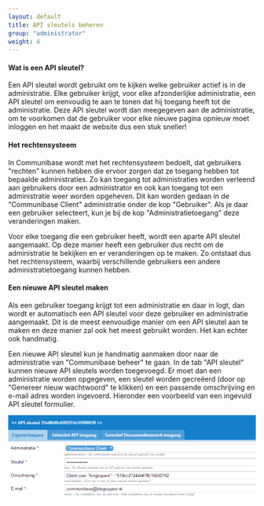 ```yaml
---
layout: default
title: API sleutels beheren
group: "administrator"
weight: 4
---
```


#### Wat is een API sleutel?
Een API sleutel wordt gebruikt om te kijken welke gebruiker actief is in de administratie. Elke gebruiker krijgt, voor
elke afzonderlijke administratie, een API sleutel om eenvoudig te aan te tonen dat hij toegang heeft tot de administratie.
Deze API sleutel wordt dan meegegeven aan de administratie, om te voorkomen dat de gebruiker voor elke nieuwe pagina opnieuw
moet inloggen en het maakt de website dus een stuk sneller!

#### Het rechtensysteem
In Communibase wordt met het rechtensysteem bedoelt, dat gebruikers "rechten" kunnen hebben die ervoor zorgen
dat ze toegang hebben tot bepaalde administraties. Zo kan toegang tot administraties worden verleend aan gebruikers door
een administrator en ook kan toegang tot een administratie weer worden opgeheven. Dit kan worden gedaan in de "Communibase
Client" administratie onder de kop "Gebruiker". Als je daar een gebruiker selecteert, kun je bij de kop "Administratietoegang"
deze veranderingen maken.

Voor elke toegang die een gebruiker heeft, wordt een aparte API sleutel aangemaakt. Op deze manier heeft een gebruiker
dus recht om de administratie te bekijken en er veranderingen op te maken. Zo ontstaat dus het rechtensysteem, waarbij
verschillende gebruikers een andere administratietoegang kunnen hebben.

#### Een nieuwe API sleutel maken
Als een gebruiker toegang krijgt tot een administratie en daar in logt, dan wordt er automatisch een API sleutel voor
deze gebruiker en administratie aangemaakt. Dit is de meest eenvoudige manier om een API sleutel aan te maken en deze
manier zal ook het meest gebruikt worden. Het kan echter ook handmatig.

Een nieuwe API sleutel kun je handmatig aanmaken door naar de administratie van "Communibase beheer" te gaan. In de tab
"API sleutel" kunnen nieuwe API sleutels worden toegevoegd. Er moet dan een administratie worden opgegeven, een sleutel
worden gecreëerd (door op "Genereer nieuw wachtwoord" te klikken) en een passende omschrijving en e-mail adres worden
ingevoerd. Hieronder een voorbeeld van een ingevuld API sleutel formulier.

![Screenshot API key form](/assets/img/apiKey.png)